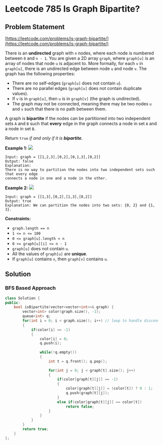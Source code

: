 # Leetcode 785 Is Graph Bipartite?

## Problem Statement

[https://leetcode.com/problems/is-graph-bipartite/](https://leetcode.com/problems/is-graph-bipartite/)

There is an **undirected** graph with `n` nodes, where each node is numbered between `0` and `n - 1`. You are given a 2D array `graph`, where `graph[u]` is an array of nodes that node `u` is adjacent to. More formally, for each `v` in `graph[u]`, there is an undirected edge between node `u` and node `v`. The graph has the following properties:

* There are no self-edges \(`graph[u]` does not contain `u`\).
* There are no parallel edges \(`graph[u]` does not contain duplicate values\).
* If `v` is in `graph[u]`, then `u` is in `graph[v]` \(the graph is undirected\).
* The graph may not be connected, meaning there may be two nodes `u` and `v` such that there is no path between them.

A graph is **bipartite** if the nodes can be partitioned into two independent sets `A` and `B` such that **every** edge in the graph connects a node in set `A` and a node in set `B`.

Return `true` _if and only if it is **bipartite**_.

**Example 1:** ![](https://assets.leetcode.com/uploads/2020/10/21/bi2.jpg)

```text
Input: graph = [[1,2,3],[0,2],[0,1,3],[0,2]]
Output: false
Explanation: 
There is no way to partition the nodes into two independent sets such that every edge 
connects a node in one and a node in the other.
```

**Example 2:** ![](https://assets.leetcode.com/uploads/2020/10/21/bi1.jpg)

```text
Input: graph = [[1,3],[0,2],[1,3],[0,2]]
Output: true
Explanation: We can partition the nodes into two sets: {0, 2} and {1, 3}.
```

**Constraints:**

* `graph.length == n`
* `1 <= n <= 100`
* `0 <= graph[u].length < n`
* `0 <= graph[u][i] <= n - 1`
* `graph[u]` does not contain `u`.
* All the values of `graph[u]` are **unique**.
* If `graph[u]` contains `v`, then `graph[v]` contains `u`.

## Solution

### BFS Based Approach

```cpp
class Solution {
public:
    bool isBipartite(vector<vector<int>>& graph) {
        vector<int> color(graph.size(), -1);
        queue<int> q;
        for(int i = 0; i < graph.size(); i++) // loop to handle disconnected graph
        {
            if(color[i] == -1)
            {
                color[i] = 0;
                q.push(i);
                
                while(!q.empty())
                {
                    int t = q.front(); q.pop();
                    
                    for(int j = 0; j < graph[t].size(); j++)
                    {
                        if(color[graph[t][j]] == -1)
                        {
                            color[graph[t][j]] = (color[t]) ? 0 : 1;
                            q.push(graph[t][j]);
                        }
                        else if(color[graph[t][j]] == color[t])
                            return false;
                    }
                }
            }
        }
        return true;
    }
};
```

